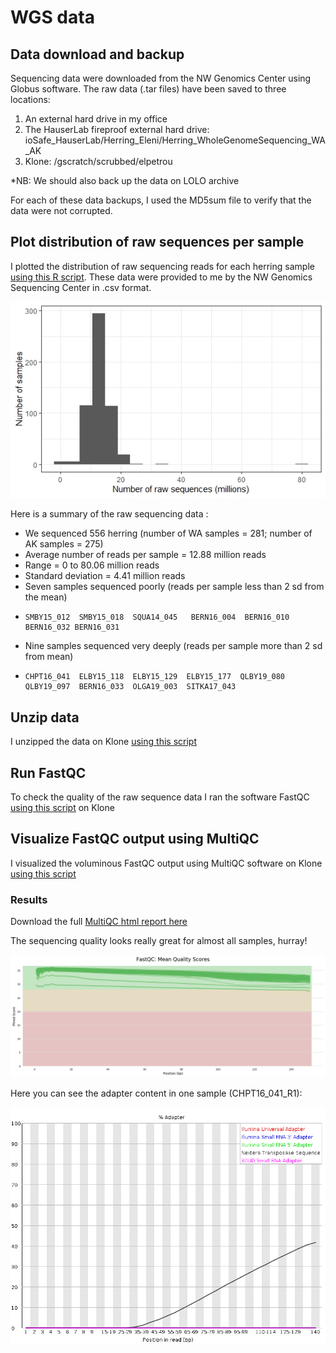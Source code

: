 
# WGS data

## Data download and backup

Sequencing data were downloaded from the NW Genomics Center using Globus software. The raw data (.tar files) have been saved to three locations:
  1. An external hard drive in my office
  2. The HauserLab fireproof external hard drive: ioSafe_HauserLab/Herring_Eleni/Herring_WholeGenomeSequencing_WA_AK
  3. Klone: /gscratch/scrubbed/elpetrou

*NB: We should also back up the data on LOLO archive

For each of these data backups, I used the MD5sum file to verify that the data were not corrupted. 

## Plot distribution of raw sequences per sample

I plotted the distribution of raw sequencing reads for each herring sample [using this R script](https://github.com/EleniLPetrou/herring_whole_genome_sequencing/blob/main/Scripts/plot_distro_raw_seqs.R).
These data were provided to me by the NW Genomics Sequencing Center in .csv format. 

![raw seq distro](https://github.com/EleniLPetrou/herring_whole_genome_sequencing/blob/11a515129c73adc8c18a78f0db3a0f224e851bee/Markdown/raw_seq_distro.jpeg) 

Here is a summary of the raw sequencing data :
  - We sequenced 556 herring (number of WA samples = 281; number of AK samples = 275)
  - Average number of reads per sample = 12.88 million reads
  - Range = 0 to 80.06 million reads
  - Standard deviation = 4.41 million reads
  - Seven samples sequenced poorly (reads per sample less than 2 sd from the mean)
  -     SMBY15_012  SMBY15_018  SQUA14_045   BERN16_004  BERN16_010  BERN16_032 BERN16_031
  - Nine samples sequenced very deeply (reads per sample more than 2 sd from mean)
  -     CHPT16_041  ELBY15_118  ELBY15_129  ELBY15_177  QLBY19_080  QLBY19_097  BERN16_033  OLGA19_003  SITKA17_043

## Unzip data

I unzipped the data on Klone [using this script](https://github.com/EleniLPetrou/herring_whole_genome_sequencing/blob/main/Scripts/gunzip.sh)

## Run FastQC

To check the quality of the raw sequence data I ran the software FastQC [using this script](https://github.com/EleniLPetrou/herring_whole_genome_sequencing/blob/main/Scripts/fastqc.sh) on Klone

## Visualize FastQC output using MultiQC

I visualized the voluminous FastQC output using MultiQC software on Klone [using this script](https://github.com/EleniLPetrou/herring_whole_genome_sequencing/blob/main/Scripts/multiqc.sh)

### Results 
Download the full [MultiQC html report here](https://github.com/EleniLPetrou/herring_whole_genome_sequencing/blob/main/Markdown/multiqc_report.html)

The sequencing quality looks really great for almost all samples, hurray!

![phred_plot](https://github.com/EleniLPetrou/herring_whole_genome_sequencing/blob/main/Markdown/plots/plot_fastqc_mean_qual_scores_raw.png)

Here you can see the adapter content in one sample (CHPT16_041_R1):

![adapter content untrimmed fastq](https://github.com/EleniLPetrou/herring_whole_genome_sequencing/blob/main/Markdown/plots/adapter_content_CHPT16_041_R1.fastq.png)

